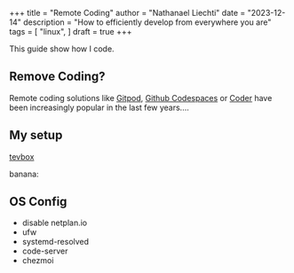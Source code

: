 +++
title = "Remote Coding"
author = "Nathanael Liechti"
date = "2023-12-14"
description = "How to efficiently develop from everywhere you are"
tags = [
  "linux",
]
draft = true
+++

This guide show how I code.

## Remove Coding?

Remote coding solutions like [Gitpod](https://www.gitpod.io/), [Github Codespaces](https://github.com/features/codespaces) or [Coder](https://coder.com/) have been
increasingly popular in the last few years....

## My setup

[tevbox](https://github.com/the-technat/tevbox)

banana: 

## OS Config

- disable netplan.io
- ufw
- systemd-resolved
- code-server
- chezmoi
